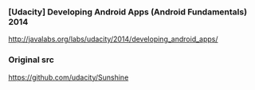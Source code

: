 ### [Udacity] Developing Android Apps (Android Fundamentals) 2014
http://javalabs.org/labs/udacity/2014/developing_android_apps/

### Original src
https://github.com/udacity/Sunshine
